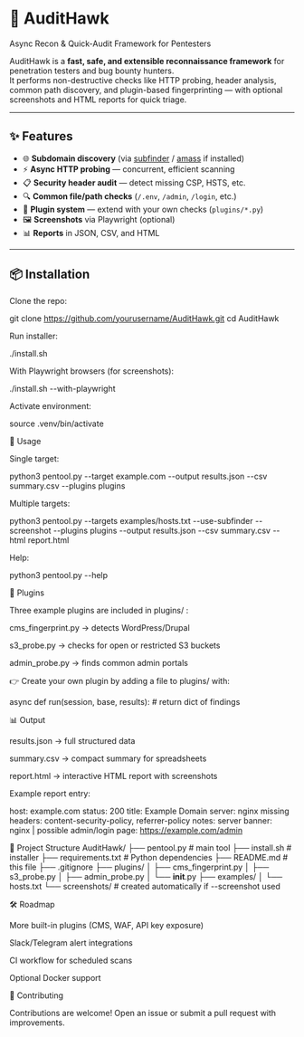 # 🦅 AuditHawk  
Async Recon & Quick-Audit Framework for Pentesters  

AuditHawk is a **fast, safe, and extensible reconnaissance framework** for penetration testers and bug bounty hunters.  
It performs non-destructive checks like HTTP probing, header analysis, common path discovery, and plugin-based fingerprinting — with optional screenshots and HTML reports for quick triage.  

---

## ✨ Features
- 🌐 **Subdomain discovery** (via [subfinder](https://github.com/projectdiscovery/subfinder) / [amass](https://github.com/owasp-amass/amass) if installed)  
- ⚡ **Async HTTP probing** — concurrent, efficient scanning  
- 📋 **Security header audit** — detect missing CSP, HSTS, etc.  
- 🔍 **Common file/path checks** (`/.env`, `/admin`, `/login`, etc.)  
- 🧩 **Plugin system** — extend with your own checks (`plugins/*.py`)  
- 🖼 **Screenshots** via Playwright (optional)  
- 📊 **Reports** in JSON, CSV, and HTML  

---

## 📦 Installation

Clone the repo:

git clone https://github.com/yourusername/AuditHawk.git
cd AuditHawk

Run installer:

./install.sh


With Playwright browsers (for screenshots):

./install.sh --with-playwright


Activate environment:

source .venv/bin/activate

🚀 Usage

Single target:

python3 pentool.py --target example.com --output results.json --csv summary.csv --plugins plugins


Multiple targets:

python3 pentool.py --targets examples/hosts.txt --use-subfinder --screenshot --plugins plugins --output results.json --csv summary.csv --html report.html


Help:

python3 pentool.py --help

🔌 Plugins

Three example plugins are included in plugins/
:

cms_fingerprint.py → detects WordPress/Drupal

s3_probe.py → checks for open or restricted S3 buckets

admin_probe.py → finds common admin portals

👉 Create your own plugin by adding a file to plugins/ with:

async def run(session, base, results):
    # return dict of findings

📊 Output

results.json → full structured data

summary.csv → compact summary for spreadsheets

report.html → interactive HTML report with screenshots

Example report entry:

host: example.com
status: 200
title: Example Domain
server: nginx
missing headers: content-security-policy, referrer-policy
notes: server banner: nginx | possible admin/login page: https://example.com/admin

📂 Project Structure
AuditHawk/
├── pentool.py          # main tool
├── install.sh          # installer
├── requirements.txt    # Python dependencies
├── README.md           # this file
├── .gitignore
├── plugins/
│   ├── cms_fingerprint.py
│   ├── s3_probe.py
│   ├── admin_probe.py
│   └── __init__.py
├── examples/
│   └── hosts.txt
└── screenshots/        # created automatically if --screenshot used

🛠 Roadmap

 More built-in plugins (CMS, WAF, API key exposure)

 Slack/Telegram alert integrations

 CI workflow for scheduled scans

 Optional Docker support

🤝 Contributing

Contributions are welcome!
Open an issue
 or submit a pull request with improvements.
